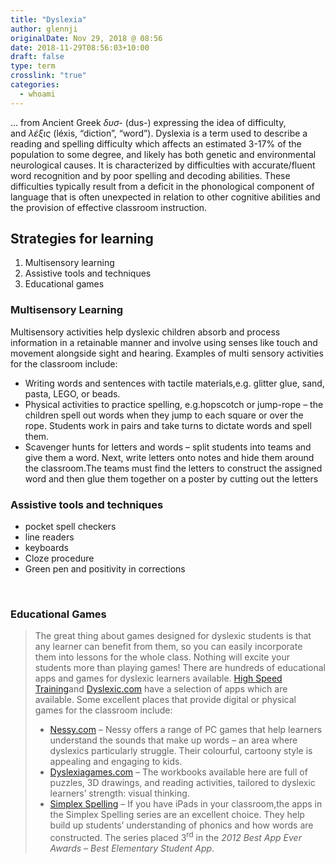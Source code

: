 ```yaml
---
title: "Dyslexia"
author: glennji
originalDate: Nov 29, 2018 @ 08:56
date: 2018-11-29T08:56:03+10:00
draft: false
type: term
crosslink: "true"
categories:
  - whoami
---
```

... from <span class="etyl">Ancient Greek</span> <i class="polytonic mention" lang="grc">δυσ-</i> <span class="mention-gloss-paren annotation-paren">(</span><span class="mention-tr tr Latn" lang="grc-Latn">dus-</span><span class="mention-gloss-paren annotation-paren">)</span> expressing the idea of difficulty, and <i class="polytonic mention" lang="grc">λέξις</i> <span class="mention-gloss-paren annotation-paren">(</span><span class="mention-tr tr Latn" lang="grc-Latn">léxis</span>, <span class="mention-gloss-double-quote">“</span><span class="mention-gloss">diction”, “word</span><span class="mention-gloss-double-quote">”).</span>
Dyslexia is a term used to describe a reading and spelling difficulty which affects an estimated 3-17% of the population to some degree, and likely has both genetic and environmental neurological causes. It is characterized by difficulties with accurate/fluent word recognition and by poor spelling and decoding abilities. These difficulties typically result from a deficit in the phonological component of language that is often unexpected in relation to other cognitive abilities and the provision of effective classroom instruction.
<h2 class="entry-content single-page">Strategies for learning</h2>
<div class="entry-content single-page">
<ol>
 	<li>Multisensory learning</li>
 	<li>Assistive tools and techniques</li>
 	<li>Educational games</li>
</ol>
<h3>Multisensory Learning</h3>
Multisensory activities help dyslexic children absorb and process information in a retainable manner and involve using senses like touch and movement alongside sight and hearing.
Examples of multi sensory activities for the classroom include:
<ul>
 	<li>Writing words and sentences with tactile materials,e.g. glitter glue, sand, pasta, LEGO, or beads.</li>
 	<li>Physical activities to practice spelling, e.g.hopscotch or jump-rope – the children spell out words when they jump to each square or over the rope. Students work in pairs and take turns to dictate words and spell them.</li>
 	<li>Scavenger hunts for letters and words – split students into teams and give them a word. Next, write letters onto notes and hide them around the classroom.The teams must find the letters to construct the assigned word and then glue them together on a poster by cutting out the letters</li>
</ul>
<h3>Assistive tools and techniques</h3>
<ul>
 	<li>pocket spell checkers</li>
 	<li>line readers</li>
 	<li>keyboards</li>
 	<li>Cloze procedure</li>
 	<li>Green pen and positivity in corrections</li>
</ul>
&nbsp;
<h3>Educational Games</h3>
<blockquote>The great thing about games designed for dyslexic students is that any learner can benefit from them, so you can easily incorporate them into lessons for the whole class. Nothing will excite your students more than playing games!
There are hundreds of educational apps and games for dyslexic learners available. <a href="http://www.highspeedtraining.co.uk/hub/dyslexia-apps/">High Speed Training</a>and <a href="http://www.dyslexic.com/apps/">Dyslexic.com</a> have a selection of apps which are available. Some excellent places that provide digital or physical games for the classroom include:
<ul>
 	<li><a href="http://www.nessy.com/uk/products/">Nessy.com</a> – Nessy offers a range of PC games that help learners understand the sounds that make up words – an area where dyslexics particularly struggle. Their colourful, cartoony style is appealing and engaging to kids.</li>
 	<li><a href="http://www.dyslexiagames.com/">Dyslexiagames.com</a> – The workbooks available here are full of puzzles, 3D drawings, and reading activities, tailored to dyslexic learners’ strength: visual thinking.</li>
 	<li><a href="https://itunes.apple.com/gb/app-bundle/simplex-spelling-school-literacy/id952954998?mt=8">Simplex Spelling</a> – If you have iPads in your classroom,the apps in the Simplex Spelling series are an excellent choice. They help build up students’ understanding of phonics and how words are constructed. The series placed 3<sup>rd</sup> in the <em>2012 Best App Ever Awards – Best Elementary Student App</em>.</li>
</ul>
</blockquote>
&nbsp;
</div>
